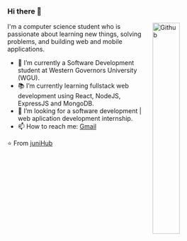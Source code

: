 ### Hi there 👋

<img width="35%" align="right" alt="Github" src="https://media.giphy.com/media/L1R1tvI9svkIWwpVYr/giphy.gif" />

I'm a computer science student who is passionate about learning new things, solving problems, and building web and mobile applications.

- 🔭 I’m currently a Software Development student at Western Governors University (WGU).
- 📚 I’m currently learning fullstack web development using React, NodeJS, ExpressJS and MongoDB.
- 👯 I’m looking for a software development | web aplication development internship. 
- 📫 How to reach me: [Gmail](mailto:junitiennguyen@gmail.com)

⭐️ From [juniHub](https://github.com/juniHub)

